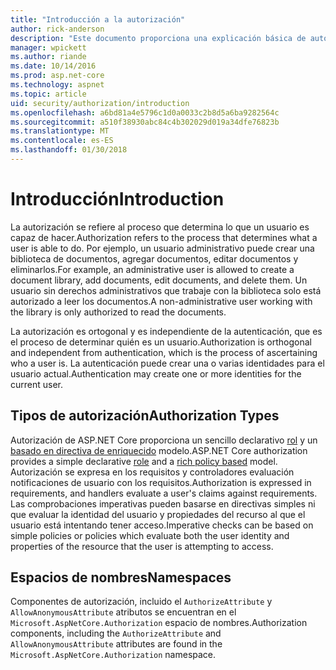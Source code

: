 ```yaml
---
title: "Introducción a la autorización"
author: rick-anderson
description: "Este documento proporciona una explicación básica de autorización y explica cómo se relaciona la autorización para ASP.NET Core."
manager: wpickett
ms.author: riande
ms.date: 10/14/2016
ms.prod: asp.net-core
ms.technology: aspnet
ms.topic: article
uid: security/authorization/introduction
ms.openlocfilehash: a6bd81a4e5796c1d0a0033c2b8d5a6ba9282564c
ms.sourcegitcommit: a510f38930abc84c4b302029d019a34dfe76823b
ms.translationtype: MT
ms.contentlocale: es-ES
ms.lasthandoff: 01/30/2018
---
```

# <a name="introduction"></a><span data-ttu-id="ca686-103">Introducción</span><span class="sxs-lookup"><span data-stu-id="ca686-103">Introduction</span></span>

<a name="security-authorization-introduction"></a>

<span data-ttu-id="ca686-104">La autorización se refiere al proceso que determina lo que un usuario es capaz de hacer.</span><span class="sxs-lookup"><span data-stu-id="ca686-104">Authorization refers to the process that determines what a user is able to do.</span></span> <span data-ttu-id="ca686-105">Por ejemplo, un usuario administrativo puede crear una biblioteca de documentos, agregar documentos, editar documentos y eliminarlos.</span><span class="sxs-lookup"><span data-stu-id="ca686-105">For example, an administrative user is allowed to create a document library, add documents, edit documents, and delete them.</span></span> <span data-ttu-id="ca686-106">Un usuario sin derechos administrativos que trabaje con la biblioteca solo está autorizado a leer los documentos.</span><span class="sxs-lookup"><span data-stu-id="ca686-106">A non-administrative user working with the library is only authorized to read the documents.</span></span>

<span data-ttu-id="ca686-107">La autorización es ortogonal y es independiente de la autenticación, que es el proceso de determinar quién es un usuario.</span><span class="sxs-lookup"><span data-stu-id="ca686-107">Authorization is orthogonal and independent from authentication, which is the process of ascertaining who a user is.</span></span> <span data-ttu-id="ca686-108">La autenticación puede crear una o varias identidades para el usuario actual.</span><span class="sxs-lookup"><span data-stu-id="ca686-108">Authentication may create one or more identities for the current user.</span></span>

## <a name="authorization-types"></a><span data-ttu-id="ca686-109">Tipos de autorización</span><span class="sxs-lookup"><span data-stu-id="ca686-109">Authorization Types</span></span>

<span data-ttu-id="ca686-110">Autorización de ASP.NET Core proporciona un sencillo declarativo [rol](roles.md) y un [basado en directiva de enriquecido](policies.md) modelo.</span><span class="sxs-lookup"><span data-stu-id="ca686-110">ASP.NET Core authorization provides a simple declarative [role](roles.md) and a [rich policy based](policies.md) model.</span></span> <span data-ttu-id="ca686-111">Autorización se expresa en los requisitos y controladores evaluación notificaciones de usuario con los requisitos.</span><span class="sxs-lookup"><span data-stu-id="ca686-111">Authorization is expressed in requirements, and handlers evaluate a user's claims against requirements.</span></span> <span data-ttu-id="ca686-112">Las comprobaciones imperativas pueden basarse en directivas simples ni que evaluar la identidad del usuario y propiedades del recurso al que el usuario está intentando tener acceso.</span><span class="sxs-lookup"><span data-stu-id="ca686-112">Imperative checks can be based on simple policies or policies which evaluate both the user identity and properties of the resource that the user is attempting to access.</span></span>

## <a name="namespaces"></a><span data-ttu-id="ca686-113">Espacios de nombres</span><span class="sxs-lookup"><span data-stu-id="ca686-113">Namespaces</span></span>

<span data-ttu-id="ca686-114">Componentes de autorización, incluido el `AuthorizeAttribute` y `AllowAnonymousAttribute` atributos se encuentran en el `Microsoft.AspNetCore.Authorization` espacio de nombres.</span><span class="sxs-lookup"><span data-stu-id="ca686-114">Authorization components, including the `AuthorizeAttribute` and `AllowAnonymousAttribute` attributes are found in the `Microsoft.AspNetCore.Authorization` namespace.</span></span>
